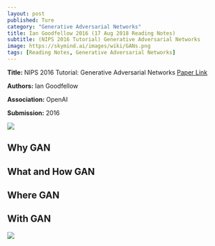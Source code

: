 ```yaml
---
layout: post
published: Ture
category: "Generative Adversarial Networks"
title: Ian Goodfellow 2016 (17 Aug 2018 Reading Notes)
subtitle: (NIPS 2016 Tutorial) Generative Adversarial Networks
image: https://skymind.ai/images/wiki/GANs.png
tags: [Reading Notes, Generative Adversarial Networks]
---
```


**Title:** NIPS 2016 Tutorial: Generative Adversarial Networks [Paper Link](https://arxiv.org/pdf/1701.00160.pdf)

**Authors:** Ian Goodfellow

**Association:** OpenAI

**Submission:** 2016

![](https://i.stack.imgur.com/UnKny.png) 

##  Why GAN

##  What and How GAN

##  Where GAN

##  With GAN

![](https://github.com/xuuuuuuchen/xuuuuuuchen.github.io/blob/master/img/2018-08-12-readnote/4.png?raw=true) 



